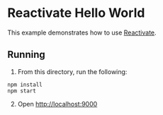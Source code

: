 # Reactivate Hello World

This example demonstrates how to use [Reactivate](https://www.npmjs.com/package/reactivate).

## Running

1. From this directory, run the following:

```
npm install
npm start
```

2. Open [http://localhost:9000](http://localhost:9000)